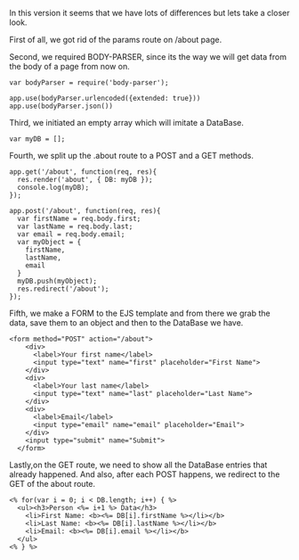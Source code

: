 In this version it seems that we have lots of differences but lets take a closer look.

First of all, we got rid of the params route on /about page.

Second, we required BODY-PARSER, since its the way we will get data from
the body of a page from now on.
```
var bodyParser = require('body-parser');

app.use(bodyParser.urlencoded({extended: true}))
app.use(bodyParser.json())
```

Third, we initiated an empty array which will imitate a DataBase.
```
var myDB = [];
```

Fourth, we split up the .about route to a POST and a GET methods.
```
app.get('/about', function(req, res){
  res.render('about', { DB: myDB });
  console.log(myDB);
});

app.post('/about', function(req, res){
  var firstName = req.body.first;
  var lastName = req.body.last;
  var email = req.body.email;
  var myObject = {
    firstName,
    lastName,
    email
  }
  myDB.push(myObject);
  res.redirect('/about');
});
```

Fifth, we make a FORM to the EJS template and from there we grab the data,
save them to an object and then to the DataBase we have.
```
<form method="POST" action="/about">
    <div>
      <label>Your first name</label>
      <input type="text" name="first" placeholder="First Name">
    </div>
    <div>
      <label>Your last name</label>
      <input type="text" name="last" placeholder="Last Name">
    </div>
    <div>
      <label>Email</label>
      <input type="email" name="email" placeholder="Email">
    </div>
    <input type="submit" name="Submit">
  </form>
```

Lastly,on the GET route, we need to show all the DataBase entries that already happened.
And also, after each POST happens, we redirect to the GET of the about route.
```
<% for(var i = 0; i < DB.length; i++) { %>
  <ul><h3>Person <%= i+1 %> Data</h3>
    <li>First Name: <b><%= DB[i].firstName %></li></b>
    <li>Last Name: <b><%= DB[i].lastName %></li></b>
    <li>Email: <b><%= DB[i].email %></li></b>
  </ul>
<% } %>
```
